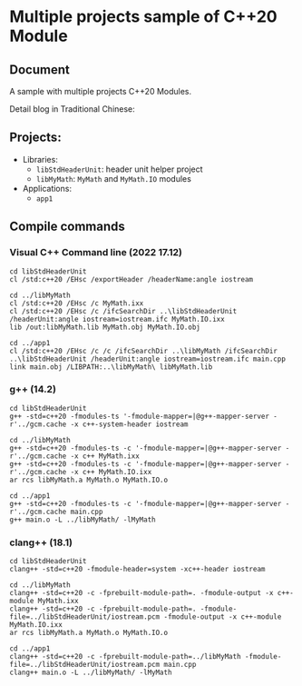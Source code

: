 # Multiple projects sample of C++20 Module

## Document

A sample with multiple projects C++20 Modules.

Detail blog in Traditional Chinese:

## Projects:

- Libraries:
  - `libStdHeaderUnit`: header unit helper project
  - `libMyMath`: `MyMath` and `MyMath.IO` modules
- Applications:
  - `app1`

## Compile commands

### Visual C++ Command line (2022 17.12)

```shell
cd libStdHeaderUnit
cl /std:c++20 /EHsc /exportHeader /headerName:angle iostream

cd ../libMyMath
cl /std:c++20 /EHsc /c MyMath.ixx
cl /std:c++20 /EHsc /c /ifcSearchDir ..\libStdHeaderUnit /headerUnit:angle iostream=iostream.ifc MyMath.IO.ixx
lib /out:libMyMath.lib MyMath.obj MyMath.IO.obj

cd ../app1
cl /std:c++20 /EHsc /c /c /ifcSearchDir ..\libMyMath /ifcSearchDir ..\libStdHeaderUnit /headerUnit:angle iostream=iostream.ifc main.cpp
link main.obj /LIBPATH:..\libMyMath\ libMyMath.lib
```

### g++ (14.2)

```shell
cd libStdHeaderUnit
g++ -std=c++20 -fmodules-ts '-fmodule-mapper=|@g++-mapper-server -r'../gcm.cache -x c++-system-header iostream

cd ../libMyMath
g++ -std=c++20 -fmodules-ts -c '-fmodule-mapper=|@g++-mapper-server -r'../gcm.cache -x c++ MyMath.ixx
g++ -std=c++20 -fmodules-ts -c '-fmodule-mapper=|@g++-mapper-server -r'../gcm.cache -x c++ MyMath.IO.ixx
ar rcs libMyMath.a MyMath.o MyMath.IO.o

cd ../app1
g++ -std=c++20 -fmodules-ts -c '-fmodule-mapper=|@g++-mapper-server -r'../gcm.cache main.cpp
g++ main.o -L ../libMyMath/ -lMyMath
```

### clang++ (18.1)

```shell
cd libStdHeaderUnit
clang++ -std=c++20 -fmodule-header=system -xc++-header iostream

cd ../libMyMath
clang++ -std=c++20 -c -fprebuilt-module-path=. -fmodule-output -x c++-module MyMath.ixx
clang++ -std=c++20 -c -fprebuilt-module-path=. -fmodule-file=../libStdHeaderUnit/iostream.pcm -fmodule-output -x c++-module MyMath.IO.ixx
ar rcs libMyMath.a MyMath.o MyMath.IO.o

cd ../app1
clang++ -std=c++20 -c -fprebuilt-module-path=../libMyMath -fmodule-file=../libStdHeaderUnit/iostream.pcm main.cpp
clang++ main.o -L ../libMyMath/ -lMyMath
```
